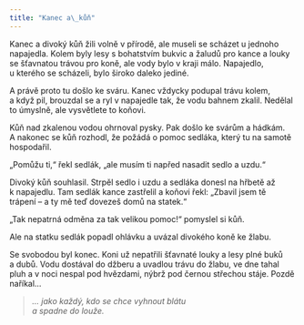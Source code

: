 ```yaml
---
title: "Kanec a\_kůň"
---
```


  

Kanec a divoký kůň žili volně v přírodě, ale museli se scházet u jednoho napajedla. Kolem byly lesy s bohatstvím bukvic a žaludů pro kance a louky se šťavnatou trávou pro koně, ale vody bylo v kraji málo. Napajedlo, u kterého se scházeli, bylo široko daleko jediné.

A právě proto tu došlo ke sváru. Kanec vždycky podupal trávu kolem, a když pil, brouzdal se a ryl v napajedle tak, že vodu bahnem zkalil. Nedělal to úmyslně, ale vysvětlete to koňovi.

Kůň nad zkalenou vodou ohrnoval pysky. Pak došlo ke svárům a hádkám. A nakonec se kůň rozhodl, že požádá o pomoc sedláka, který tu na samotě hospodařil.

„Pomůžu ti,“ řekl sedlák, „ale musím ti napřed nasadit sedlo a uzdu.“

Divoký kůň souhlasil. Strpěl sedlo i uzdu a sedláka donesl na hřbetě až k napajedlu. Tam sedlák kance zastřelil a koňovi řekl: „Zbavil jsem tě trápení – a ty mě teď dovezeš domů na statek.“

„Tak nepatrná odměna za tak velikou pomoc!“ pomyslel si kůň.

Ale na statku sedlák popadl ohlávku a uvázal divokého koně ke žlabu.

Se svobodou byl konec. Koni už nepatřili šťavnaté louky a lesy plné buků a dubů. Vodu dostával do džberu a uvadlou trávu do žlabu, ve dne tahal pluh a v noci nespal pod hvězdami, nýbrž pod černou střechou stáje. Pozdě naříkal…

> _… jako každý, kdo se chce vyhnout blátu  
> a spadne do louže._
